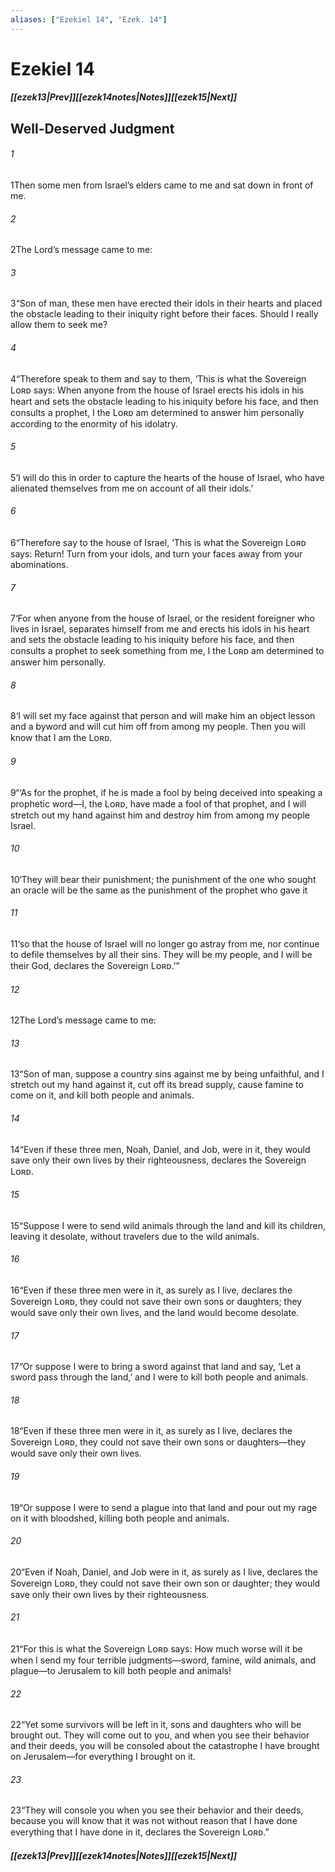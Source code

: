 ```yaml
---
aliases: ["Ezekiel 14", "Ezek. 14"]
---
```

# Ezekiel 14
##### <span class=arrow-left></span>[[ezek13|Prev]]<span class=navigation-separator></span>[[ezek14notes|Notes]]<span class=navigation-separator></span>[[ezek15|Next]]<span class=arrow-right></span>
## Well-Deserved Judgment
###### 1
<span class=verse-first>1</span>Then some men from Israel’s elders came to me and sat down in front of me.
###### 2
<span class=verse-body>2</span>The Lord’s message came to me:
###### 3
<span class=verse-body>3</span>“Son of man, these men have erected their idols in their hearts and placed the obstacle leading to their iniquity right before their faces. Should I really allow them to seek me?
###### 4
<span class=verse-body>4</span>“Therefore speak to them and say to them, ‘This is what the Sovereign Lᴏʀᴅ says: When anyone from the house of Israel erects his idols in his heart and sets the obstacle leading to his iniquity before his face, and then consults a prophet, I the Lᴏʀᴅ am determined to answer him personally according to the enormity of his idolatry.
###### 5
<span class=verse-body>5</span>‘I will do this in order to capture the hearts of the house of Israel, who have alienated themselves from me on account of all their idols.’
<div class=paragraph-break></div>

###### 6
<span class=verse-first>6</span>“Therefore say to the house of Israel, ‘This is what the Sovereign Lᴏʀᴅ says: Return! Turn from your idols, and turn your faces away from your abominations.
###### 7
<span class=verse-body>7</span>‘For when anyone from the house of Israel, or the resident foreigner who lives in Israel, separates himself from me and erects his idols in his heart and sets the obstacle leading to his iniquity before his face, and then consults a prophet to seek something from me, I the Lᴏʀᴅ am determined to answer him personally.
###### 8
<span class=verse-body>8</span>‘I will set my face against that person and will make him an object lesson and a byword and will cut him off from among my people. Then you will know that I am the Lᴏʀᴅ.
<div class=paragraph-break></div>

###### 9
<span class=verse-first>9</span>“‘As for the prophet, if he is made a fool by being deceived into speaking a prophetic word—I, the Lᴏʀᴅ, have made a fool of that prophet, and I will stretch out my hand against him and destroy him from among my people Israel.
###### 10
<span class=verse-body>10</span>‘They will bear their punishment; the punishment of the one who sought an oracle will be the same as the punishment of the prophet who gave it
###### 11
<span class=verse-body>11</span>‘so that the house of Israel will no longer go astray from me, nor continue to defile themselves by all their sins. They will be my people, and I will be their God, declares the Sovereign Lᴏʀᴅ.’”
<div class=paragraph-break></div>

###### 12
<span class=verse-first>12</span>The Lord’s message came to me:
###### 13
<span class=verse-body>13</span>“Son of man, suppose a country sins against me by being unfaithful, and I stretch out my hand against it, cut off its bread supply, cause famine to come on it, and kill both people and animals.
###### 14
<span class=verse-body>14</span>“Even if these three men, Noah, Daniel, and Job, were in it, they would save only their own lives by their righteousness, declares the Sovereign Lᴏʀᴅ.
###### 15
<span class=verse-body>15</span>“Suppose I were to send wild animals through the land and kill its children, leaving it desolate, without travelers due to the wild animals.
###### 16
<span class=verse-body>16</span>“Even if these three men were in it, as surely as I live, declares the Sovereign Lᴏʀᴅ, they could not save their own sons or daughters; they would save only their own lives, and the land would become desolate.
###### 17
<span class=verse-body>17</span>“Or suppose I were to bring a sword against that land and say, ‘Let a sword pass through the land,’ and I were to kill both people and animals.
###### 18
<span class=verse-body>18</span>“Even if these three men were in it, as surely as I live, declares the Sovereign Lᴏʀᴅ, they could not save their own sons or daughters—they would save only their own lives.
###### 19
<span class=verse-body>19</span>“Or suppose I were to send a plague into that land and pour out my rage on it with bloodshed, killing both people and animals.
###### 20
<span class=verse-body>20</span>“Even if Noah, Daniel, and Job were in it, as surely as I live, declares the Sovereign Lᴏʀᴅ, they could not save their own son or daughter; they would save only their own lives by their righteousness.
<div class=paragraph-break></div>

###### 21
<span class=verse-first>21</span>“For this is what the Sovereign Lᴏʀᴅ says: How much worse will it be when I send my four terrible judgments—sword, famine, wild animals, and plague—to Jerusalem to kill both people and animals!
###### 22
<span class=verse-body>22</span>“Yet some survivors will be left in it, sons and daughters who will be brought out. They will come out to you, and when you see their behavior and their deeds, you will be consoled about the catastrophe I have brought on Jerusalem—for everything I brought on it.
###### 23
<span class=verse-body>23</span>“They will console you when you see their behavior and their deeds, because you will know that it was not without reason that I have done everything that I have done in it, declares the Sovereign Lᴏʀᴅ.”
##### <span class=arrow-left></span>[[ezek13|Prev]]<span class=navigation-separator></span>[[ezek14notes|Notes]]<span class=navigation-separator></span>[[ezek15|Next]]<span class=arrow-right></span>